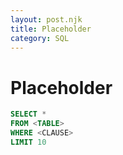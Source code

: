 ```yaml
---
layout: post.njk
title: Placeholder
category: SQL
---
```


# Placeholder
```sql
SELECT *
FROM <TABLE>
WHERE <CLAUSE>
LIMIT 10
```
